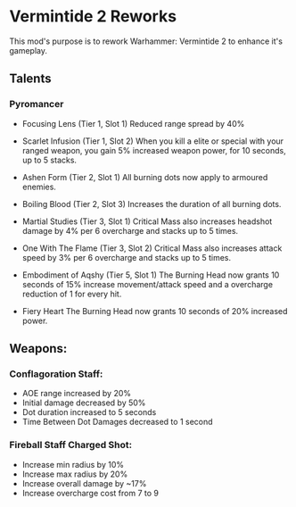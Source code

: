 # Vermintide 2 Reworks

This mod's purpose is to rework Warhammer: Vermintide 2 to enhance it's gameplay.

## Talents

### Pyromancer
+ Focusing Lens (Tier 1, Slot 1)
  Reduced range spread by 40%

+ Scarlet Infusion (Tier 1, Slot 2)
  When you kill a elite or special with your ranged weapon, you gain 5% increased weapon power, for 10 seconds, up to 5 stacks.

+ Ashen Form (Tier 2, Slot 1)
  All burning dots now apply to armoured enemies.

+ Boiling Blood (Tier 2, Slot 3)
  Increases the duration of all burning dots.

+ Martial Studies (Tier 3, Slot 1)
  Critical Mass also increases headshot damage by 4% per 6 overcharge and stacks up to 5 times.

+ One With The Flame (Tier 3, Slot 2)
  Critical Mass also increases attack speed by 3% per 6 overcharge and stacks up to 5 times.

+ Embodiment of Aqshy (Tier 5, Slot 1)
  The Burning Head now grants 10 seconds of 15% increase movement/attack speed and a overcharge reduction of 1 for every hit.

+ Fiery Heart
  The Burning Head now grants 10 seconds of 20% increased power.


## Weapons:

### Conflagoration Staff:
+ AOE range increased by 20% 
+ Initial damage decreased by 50% 
+ Dot duration increased to 5 seconds 
+ Time Between Dot Damages decreased to 1 second 

### Fireball Staff Charged Shot:
+ Increase min radius by 10%
+ Increase max radius by 20%
+ Increase overall damage by ~17%
+ Increase overcharge cost from 7 to 9
